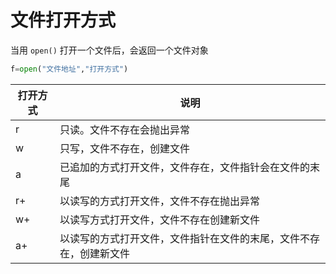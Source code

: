 # 文件打开方式

当用 `open()` 打开一个文件后，会返回一个文件对象

```py
f=open("文件地址","打开方式")
```

| 打开方式 | 说明                                                         |
| -------- | ------------------------------------------------------------ |
| r        | 只读。文件不存在会抛出异常                                   |
| w        | 只写，文件不存在，创建文件                                   |
| a        | 已追加的方式打开文件，文件存在，文件指针会在文件的末尾       |
| r+       | 以读写的方式打开文件，文件不存在抛出异常                     |
| w+       | 以读写方式打开文件，文件不存在创建新文件                     |
| a+       | 以读写的方式打开文件，文件指针在文件的末尾，文件不存在，创建新文件 |